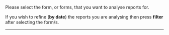 Please select the form, or forms, that you want to analyse reports for.

If you wish to refine (__by date__) the reports you are analysing then press __filter__ after selecting the form/s.

---